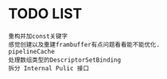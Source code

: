 # TODO LIST
    重构并加const关键字
    感觉创建以及重建frambuffer有点问题看看能不能优化.
    pipelineCache
    处理数组类型的DescriptorSetBinding
    拆分 Internal Pulic 接口